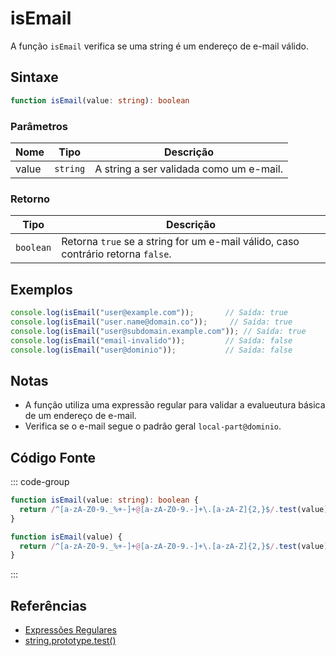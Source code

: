 # isEmail

A função `isEmail` verifica se uma string é um endereço de e-mail válido.

## Sintaxe

```typescript
function isEmail(value: string): boolean
```

### Parâmetros

| Nome | Tipo     | Descrição                                 |
|------|----------|-------------------------------------------|
| value  | `string` | A string a ser validada como um e-mail.   |

### Retorno

| Tipo     | Descrição                                  |
|----------|--------------------------------------------|
| `boolean` | Retorna `true` se a string for um e-mail válido, caso contrário retorna `false`. |

## Exemplos

```typescript
console.log(isEmail("user@example.com"));       // Saída: true
console.log(isEmail("user.name@domain.co"));     // Saída: true
console.log(isEmail("user@subdomain.example.com")); // Saída: true
console.log(isEmail("email-invalido"));         // Saída: false
console.log(isEmail("user@dominio"));           // Saída: false
```

## Notas

- A função utiliza uma expressão regular para validar a evalueutura básica de um endereço de e-mail.
- Verifica se o e-mail segue o padrão geral `local-part@dominio`.

## Código Fonte

::: code-group
```typescript
function isEmail(value: string): boolean {
  return /^[a-zA-Z0-9._%+-]+@[a-zA-Z0-9.-]+\.[a-zA-Z]{2,}$/.test(value);
}
```

```javascript
function isEmail(value) {
  return /^[a-zA-Z0-9._%+-]+@[a-zA-Z0-9.-]+\.[a-zA-Z]{2,}$/.test(value);
}
```
:::

## Referências

- [Expressões Regulares](https://developer.mozilla.org/pt-BR/docs/Web/JavaScript/Guide/Regular_Expressions)
- [string.prototype.test()](https://developer.mozilla.org/pt-BR/docs/Web/JavaScript/Reference/Global_Objects/RegExp/test)